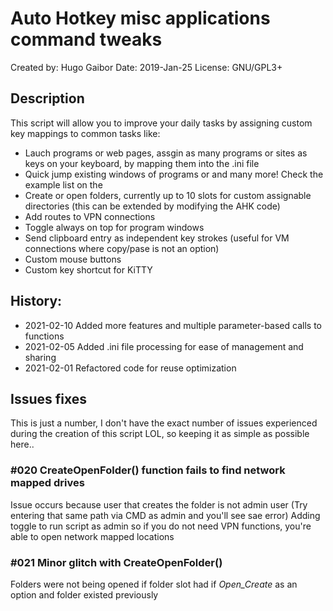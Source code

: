 
# Auto Hotkey misc applications command tweaks 
Created by: Hugo Gaibor
Date: 2019-Jan-25
License: GNU/GPL3+

## Description 
This script will allow you to improve your daily tasks by assigning custom key mappings to common tasks like: 
- Lauch programs or web pages, assgin as many programs or sites as keys on your keyboard, by mapping them into the .ini file 
- Quick jump existing windows of programs or and many more! Check the example list on the 
- Create or open folders, currently up to 10 slots for custom assignable directories (this can be extended by modifying the AHK code) 
- Add routes to VPN connections 
- Toggle always on top for program windows
- Send clipboard entry as independent key strokes (useful for VM connections where copy/pase is not an option)
- Custom mouse buttons 
- Custom key shortcut for KiTTY 

## History:
 
 - 2021-02-10   Added more features and multiple parameter-based calls to functions
 - 2021-02-05   Added .ini file processing for ease of management and sharing 
 - 2021-02-01   Refactored code for reuse optimization

## Issues fixes
This is just a number, I don't have the exact number of issues experienced during the creation of this script LOL, so keeping it as simple as possible here.. 

### \#020 CreateOpenFolder() function fails to find network mapped drives
Issue occurs because user that creates the folder is not admin user (Try entering that same path via CMD as admin and you'll see sae error) 
Adding  toggle to run script as admin so if you do not need VPN functions, you're able to open network mapped locations

### \#021 Minor glitch with CreateOpenFolder()
Folders were not being opened if folder slot had if *Open_Create* as an option and folder existed previously